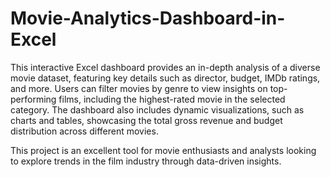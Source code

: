 # Movie-Analytics-Dashboard-in-Excel
This interactive Excel dashboard provides an in-depth analysis of a diverse movie dataset, featuring key details such as director, budget, IMDb ratings, and more. Users can filter movies by genre to view insights on top-performing films, including the highest-rated movie in the selected category. The dashboard also includes dynamic visualizations, such as charts and tables, showcasing the total gross revenue and budget distribution across different movies. 

This project is an excellent tool for movie enthusiasts and analysts looking to explore trends in the film industry through data-driven insights. 
